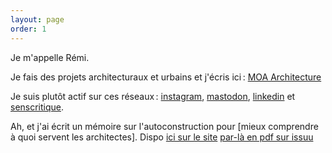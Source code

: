 ```yaml
---
layout: page
order: 1
---
```

Je m'appelle Rémi. 

Je fais des projets architecturaux et urbains et j'écris ici : [MOA Architecture](https://www.moa-architecture.com)

Je suis plutôt actif sur ces réseaux : [instagram](https://www.instagram.com/jadagramme/), [mastodon](https://eldritch.cafe/@ledaj), [linkedin](https://www.linkedin.com/in/remi-eljadaoui/) et [senscritique](https://www.senscritique.com/Le_Daj). 

Ah, et j'ai écrit un mémoire sur l'autoconstruction pour [mieux comprendre à quoi servent les architectes]. 
Dispo [ici sur le site](Mémoire) [par-là en pdf sur issuu](https://issuu.com/remieljadaoui/docs/160224_m__moire_-_quel_r__le_pour_l) 